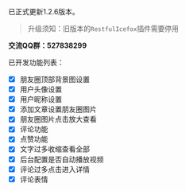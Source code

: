 已正式更新1.2.6版本。

> 升级须知：旧版本的`RestfulIcefox`插件需要停用

**交流QQ群：527838299**

已开发功能列表：
- [x] 朋友圈顶部背景图设置
- [x] 用户头像设置
- [x] 用户昵称设置
- [x] 添加文章设置朋友圈图片
- [x] 朋友圈图片点击放大查看
- [x] 评论功能
- [x] 点赞功能
- [x] 文字过多收缩查看全部
- [x] 后台配置是否自动播放视频
- [x] 评论过多点击进入详情
- [x] 评论表情